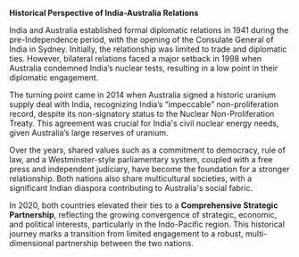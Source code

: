 **Historical Perspective of India-Australia Relations**

India and Australia established formal diplomatic relations in 1941 during the pre-Independence period, with the opening of the Consulate General of India in Sydney. Initially, the relationship was limited to trade and diplomatic ties. However, bilateral relations faced a major setback in 1998 when Australia condemned India’s nuclear tests, resulting in a low point in their diplomatic engagement.

The turning point came in 2014 when Australia signed a historic uranium supply deal with India, recognizing India’s “impeccable” non-proliferation record, despite its non-signatory status to the Nuclear Non-Proliferation Treaty. This agreement was crucial for India's civil nuclear energy needs, given Australia’s large reserves of uranium.

Over the years, shared values such as a commitment to democracy, rule of law, and a Westminster-style parliamentary system, coupled with a free press and independent judiciary, have become the foundation for a stronger relationship. Both nations also share multicultural societies, with a significant Indian diaspora contributing to Australia's social fabric.

In 2020, both countries elevated their ties to a **Comprehensive Strategic Partnership**, reflecting the growing convergence of strategic, economic, and political interests, particularly in the Indo-Pacific region. This historical journey marks a transition from limited engagement to a robust, multi-dimensional partnership between the two nations.